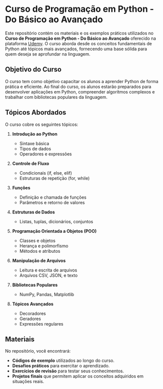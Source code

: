 # Curso de Programação em Python - Do Básico ao Avançado

Este repositório contém os materiais e os exemplos práticos utilizados no **Curso de Programação em Python - Do Básico ao Avançado** oferecido na plataforma [Udemy](https://www.udemy.com/course/curso-de-programacao-em-python-do-basico-ao-avancado/). O curso aborda desde os conceitos fundamentais de Python até tópicos mais avançados, fornecendo uma base sólida para quem deseja se aprofundar na linguagem.

## Objetivo do Curso

O curso tem como objetivo capacitar os alunos a aprender Python de forma prática e eficiente. Ao final do curso, os alunos estarão preparados para desenvolver aplicações em Python, compreender algoritmos complexos e trabalhar com bibliotecas populares da linguagem.

## Tópicos Abordados

O curso cobre os seguintes tópicos:

1. **Introdução ao Python**
   - Sintaxe básica
   - Tipos de dados
   - Operadores e expressões

2. **Controle de Fluxo**
   - Condicionais (if, else, elif)
   - Estruturas de repetição (for, while)

3. **Funções**
   - Definição e chamada de funções
   - Parâmetros e retorno de valores

4. **Estruturas de Dados**
   - Listas, tuplas, dicionários, conjuntos

5. **Programação Orientada a Objetos (POO)**
   - Classes e objetos
   - Herança e polimorfismo
   - Métodos e atributos

6. **Manipulação de Arquivos**
   - Leitura e escrita de arquivos
   - Arquivos CSV, JSON, e texto

7. **Bibliotecas Populares**
   - NumPy, Pandas, Matplotlib

8. **Tópicos Avançados**
   - Decoradores
   - Geradores
   - Expressões regulares

## Materiais

No repositório, você encontrará:

- **Códigos de exemplo** utilizados ao longo do curso.
- **Desafios práticos** para exercitar o aprendizado.
- **Exercícios de revisão** para testar seus conhecimentos.
- **Projetos finais** que permitem aplicar os conceitos adquiridos em situações reais.
